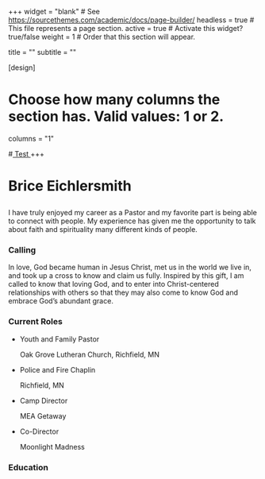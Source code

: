 +++
widget = "blank"  # See https://sourcethemes.com/academic/docs/page-builder/
headless = true  # This file represents a page section.
active = true  # Activate this widget? true/false
weight = 1  #  Order that this section will appear.

title = ""
subtitle = ""

[design]
  # Choose how many columns the section has. Valid values: 1 or 2.
  columns = "1"

#<a href="current/WIST"> Test </a>
+++



<h1> <p><b> Brice Eichlersmith  </b></p> </h1>
<p>
<!--  <img alt = '' width='400' src='/img/MYE.jpg' align="right" style="margin: 10px 10px 10px 50px;"/> -->
</p>

<p>
I have truly enjoyed my career as a Pastor and my favorite part is being able to connect with people.  My experience has given me the opportunity to talk about faith and spirituality many different kinds of people.  


<h3> Calling </h3> 
In love, God became human in Jesus Christ, met us in the world we live in, and took up a cross to know and claim us fully.  Inspired by this gift, I am called to know that loving God, and to enter into Christ-centered relationships with others so that they may also come to know God and embrace God’s abundant grace. 
</p>



<div class="row">
  <div class="col-md-7">
    <h3>Current Roles </h3>
      <ul class="ul-edu fa-ul">
        <li>
        <i class="fa-li fas fa-church"></i>
        <div class="description">
        <p class="course">Youth and Family Pastor</p>
        <p class="institution">Oak Grove Lutheran Church, Richfield, MN</p>
        </div>
        </li>
        <li>
        <i class="fa-li fas fa-hand-holding-heart"></i>
        <div class="description">
        <p class="course">Police and Fire Chaplin</p>
        <p class="institution">Richfield, MN</p>
        </div>
        </li>
        <li>
        <i class="fa-li fas fa-campground"></i>
        <div class="description">
        <p class="course">Camp Director </p>
        <p class="institution">MEA Getaway </p>
        </div>
        </li>
        <li>
        <i class="fa-li fas fa-moon"></i>
        <div class="description">
        <p class="course">Co-Director </p>
        <p class="institution">Moonlight Madness </p>
        </div>
        </li>
      </ul>
  </div>


  <div class="col-md-5">
    <h3>Education</h3>
  </div>

</div>






